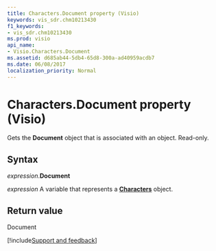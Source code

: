 ```yaml
---
title: Characters.Document property (Visio)
keywords: vis_sdr.chm10213430
f1_keywords:
- vis_sdr.chm10213430
ms.prod: visio
api_name:
- Visio.Characters.Document
ms.assetid: d685ab44-5db4-65d8-300a-ad40959acdb7
ms.date: 06/08/2017
localization_priority: Normal
---
```



# Characters.Document property (Visio)

Gets the  **Document** object that is associated with an object. Read-only.


## Syntax

_expression_.**Document**

_expression_ A variable that represents a **[Characters](Visio.Characters.md)** object.


## Return value

Document

[!include[Support and feedback](~/includes/feedback-boilerplate.md)]